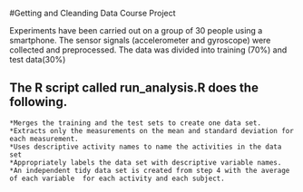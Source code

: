 #Getting and Cleanding Data Course Project

Experiments have been carried out on a group of 30 people using a smartphone. The sensor signals (accelerometer
and gyroscope) were collected and preprocessed. The data was divided into training (70%) and test data(30%)

## The R script called run_analysis.R does the following. 

    *Merges the training and the test sets to create one data set.
    *Extracts only the measurements on the mean and standard deviation for each measurement. 
    *Uses descriptive activity names to name the activities in the data set
    *Appropriately labels the data set with descriptive variable names. 
    *An independent tidy data set is created from step 4 with the average of each variable  for each activity and each subject.

